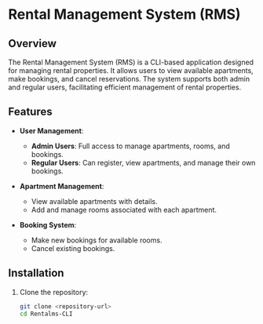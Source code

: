 # Rental Management System (RMS)

## Overview

The Rental Management System (RMS) is a CLI-based application designed for managing rental properties. It allows users to view available apartments, make bookings, and cancel reservations. The system supports both admin and regular users, facilitating efficient management of rental properties.

## Features

- **User Management**:
  - **Admin Users**: Full access to manage apartments, rooms, and bookings.
  - **Regular Users**: Can register, view apartments, and manage their own bookings.

- **Apartment Management**:
  - View available apartments with details.
  - Add and manage rooms associated with each apartment.

- **Booking System**:
  - Make new bookings for available rooms.
  - Cancel existing bookings.


## Installation

1. Clone the repository:
   ```bash
   git clone <repository-url>
   cd Rentalms-CLI
